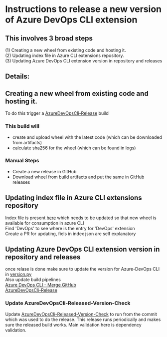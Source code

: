 # Instructions to release a new version of Azure DevOps CLI extension

## This involves 3 broad steps
(1) Creating a new wheel from existing code and hosting it.  
(2) Updating index file in Azure CLI extensions repository.  
(3) Updating Azure DevOps CLI extension version in repository and releases  

## Details:
## Creating a new wheel from existing code and hosting it.
To do this trigger a [AzureDevOpsCli-Release](https://dev.azure.com/AzureDevOpsCliOrg/AzureDevOpsCli/_build?definitionId=29) build
### This build will 
 - create and upload wheel with the latest code (which can be downloaded from artifacts)
 - calculate sha256 for the wheel (which can be found in logs)

### Manual Steps
- Create a new release in GitHub
- Download wheel from build artifacts and put the same in GitHub releases
 
## Updating index file in Azure CLI extensions repository
Index file is present [here](https://github.com/Azure/azure-cli-extensions/blob/master/src/index.json) which needs to be updated so that new wheel is available for consumption in azure CLI  
Find 'DevOps' to see where is the entry for 'DevOps' extension  
Create a PR for updating, fiels in index json are self explanatory 

## Updating Azure DevOps CLI extension version in repository and releases
once relase is done make sure to update the version for Azure-DevOps CLI in [version.py](https://github.com/Microsoft/vsts-cli/blob/azuredevopscli-dev/azure-devops/azext_devops/version.py)  
Also update build pipelines   
[Azure DevOps CLI - Merge GitHub](https://dev.azure.com/AzureDevOpsCliOrg/AzureDevOpsCli/_build?definitionId=25)  
[AzureDevOpsCli-Release](https://dev.azure.com/AzureDevOpsCliOrg/AzureDevOpsCli/_build?definitionId=29)  

### Update AzureDevOpsCli-Released-Version-Check
Update [AzureDevOpsCli-Released-Version-Check](https://dev.azure.com/AzureDevOpsCliOrg/AzureDevOpsCli/_build?definitionId=34) to run from the commit which was used to do the release.
This release runs periodically and makes sure the released build works. Main validation here is dependency validation.
